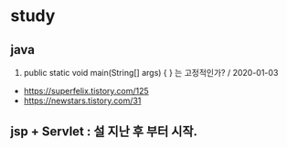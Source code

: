 # study

## java
1. public static void main(String[] args) { } 는 고정적인가? / 2020-01-03
- https://superfelix.tistory.com/125
- https://newstars.tistory.com/31
  
## jsp + Servlet : 설 지난 후 부터 시작.
